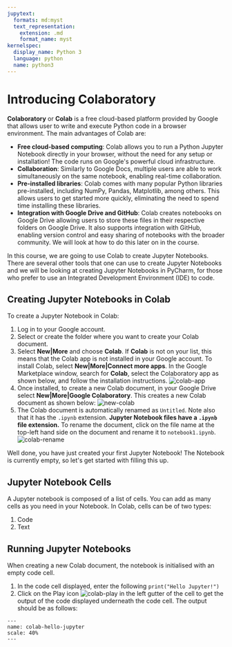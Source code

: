 ```yaml
---
jupytext:
  formats: md:myst
  text_representation:
    extension: .md
    format_name: myst
kernelspec:
  display_name: Python 3
  language: python
  name: python3
---
```


# Introducing Colaboratory

**Colaboratory** or **Colab** is a free cloud-based platform provided by Google that allows user to write and execute
Python
code
in a browser environment. The main advantages of Colab are:

* **Free cloud-based computing**:  Colab allows you to run a Python Jupyter Notebook directly in your browser, without
  the need for any setup or installation!  The code runs on Google's powerful cloud infrastructure.
* **Collaboration**: Similarly to Google Docs, multiple users are able to work simultaneously on the same notebook,
  enabling real-time collaboration.
* **Pre-installed libraries**:  Colab comes with many popular Python libraries pre-installed, including NumPy, Pandas,
  Matplotlib, among others. This allows users to get started more quickly, eliminating the need to spend time installing
  these libraries.
* **Integration with Google Drive and GitHub**: Colab creates notebooks on Google Drive allowing users to store these
  files in their respective folders on Google Drive. It also supports integration with GitHub, enabling version control
  and easy sharing of notebooks with the broader community. We will look at how to do this later on in the course.

In this course, we are going to use Colab to create Jupyter Notebooks. There are several other tools that one can use to
create Jupyter Notebooks and we will be looking at creating Jupyter Notebooks in PyCharm, for those who prefer to use an
Integrated Development Environment (IDE) to code.

## Creating Jupyter Notebooks in Colab

To create a Jupyter Notebook in Colab:

1. Log in to your Google account.
2. Select or create the folder where you want to create your Colab document.
3. Select **New|More** and choose **Colab**. If **Colab** is not on your list, this means that the Colab app is not
   installed in your Google account. To install Colab, select **New|More|Connect more apps**. In the Google Marketplace
   window, search for **Colab**, select the Colaboratory app as shown below, and follow the installation instructions.
   ![colab-app](images/colab-app.png)
4. Once installed, to create a new Colab document, in your Google Drive select **New|More|Google Colaboratory**. This
   creates a new Colab document as shown below:
   ![new-colab](images/new-colab.png)
5. The Colab document is automatically renamed as `Untitled`. Note also that it has the `.ipynb` extension.  **Jupyter
   Notebook files have a `.ipynb` file extension.**  To rename the document, click on the file name at the top-left hand
   side on the document and rename it to `notebook1.ipynb`. ![colab-rename](images/colab-rename.png)

Well done, you have just created your first Jupyter Notebook!  The Notebook is currently empty, so let's get started
with filling this up.

## Jupyter Notebook Cells

A Jupyter notebook is composed of a list of cells. You can add as many cells as you need in your Notebook. In Colab,
cells can be of two types:

1. Code
2. Text

## Running Jupyter Notebooks

When creating a new Colab document, the notebook is initialised with an empty code cell.

1. In the code cell displayed, enter the following `print("Hello Jupyter!")`
2. Click on the Play icon ![colab-play](images/colab-play.png) in the left gutter of the cell 
to get the output of the code displayed underneath the code cell. The output should be as follows: 

```{figure} images/colab-hello-jupyter.png
---
name: colab-hello-jupyter
scale: 40%
---
```






